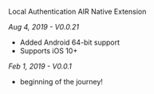 Local Authentication AIR Native Extension

*Aug 4, 2019 - V0.0.21*
* Added Android 64-bit support
* Supports iOS 10+

*Feb 1, 2019 - V0.0.1*
* beginning of the journey!